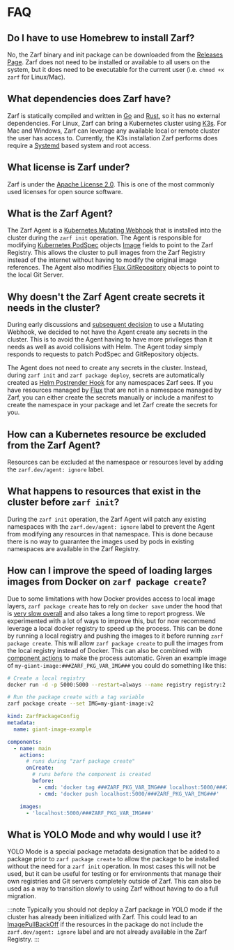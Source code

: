 # FAQ

## Do I have to use Homebrew to install Zarf?

No, the Zarf binary and init package can be downloaded from the [Releases Page](https://github.com/defenseunicorns/zarf/releases). Zarf does not need to be installed or available to all users on the system, but it does need to be executable for the current user (i.e. `chmod +x zarf` for Linux/Mac).

## What dependencies does Zarf have?

Zarf is statically compiled and written in [Go](https://golang.org/) and [Rust](https://www.rust-lang.org/), so it has no external dependencies. For Linux, Zarf can bring a Kubernetes cluster using [K3s](https://k3s.io/). For Mac and Windows, Zarf can leverage any available local or remote cluster the user has access to. Currently, the K3s installation Zarf performs does require a [Systemd](https://en.wikipedia.org/wiki/Systemd) based system and root access.

## What license is Zarf under?

Zarf is under the [Apache License 2.0](https://github.com/defenseunicorns/zarf/blob/main/LICENSE). This is one of the most commonly used licenses for open source software.

## What is the Zarf Agent?

The Zarf Agent is a [Kubernetes Mutating Webhook](https://kubernetes.io/docs/reference/access-authn-authz/admission-controllers/#mutatingadmissionwebhook) that is installed into the cluster during the `zarf init` operation. The Agent is responsible for modifying [Kubernetes PodSpec](https://kubernetes.io/docs/reference/kubernetes-api/workload-resources/pod-v1/#PodSpec) objects [Image](https://kubernetes.io/docs/reference/kubernetes-api/workload-resources/pod-v1/#Container.Image) fields to point to the Zarf Registry. This allows the cluster to pull images from the Zarf Registry instead of the internet without having to modify the original image references. The Agent also modifies [Flux GitRepository](https://fluxcd.io/docs/components/source/gitrepositories/) objects to point to the local Git Server.

## Why doesn't the Zarf Agent create secrets it needs in the cluster?

During early discussions and [subsequent decision](../adr/0005-mutating-webhook.md) to use a Mutating Webhook, we decided to not have the Agent create any secrets in the cluster. This is to avoid the Agent having to have more privileges than it needs as well as avoid collisions with Helm. The Agent today simply responds to requests to patch PodSpec and GitRepository objects.

The Agent does not need to create any secrets in the cluster. Instead, during `zarf init` and `zarf package deploy`, secrets are automatically created as [Helm Postrender Hook](https://helm.sh/docs/topics/advanced/#post-rendering) for any namespaces Zarf sees. If you have resources managed by [Flux](https://fluxcd.io/) that are not in a namespace managed by Zarf, you can either create the secrets manually or include a manifest to create the namespace in your package and let Zarf create the secrets for you.

## How can a Kubernetes resource be excluded from the Zarf Agent?

Resources can be excluded at the namespace or resources level by adding the `zarf.dev/agent: ignore` label.

## What happens to resources that exist in the cluster before `zarf init`?

During the `zarf init` operation, the Zarf Agent will patch any existing namespaces with the `zarf.dev/agent: ignore` label to prevent the Agent from modifying any resources in that namespace. This is done because there is no way to guarantee the images used by pods in existing namespaces are available in the Zarf Registry.

## How can I improve the speed of loading larges images from Docker on `zarf package create`?

Due to some limitations with how Docker provides access to local image layers, `zarf package create` has to rely on `docker save` under the hood that is [very slow overall](https://github.com/defenseunicorns/zarf/issues/1214) and also takes a long time to report progress. We experimented with a lot of ways to improve this, but for now recommend leverage a local docker registry to speed up the process. This can be done by running a local registry and pushing the images to it before running `zarf package create`. This will allow `zarf package create` to pull the images from the local registry instead of Docker. This can also be combined with [component actions](4-user-guide/5-component-actions.md) to make the process automatic. Given an example image of `my-giant-image:###ZARF_PKG_VAR_IMG###` you could do something like this:

```sh
# Create a local registry
docker run -d -p 5000:5000 --restart=always --name registry registry:2

# Run the package create with a tag variable
zarf package create --set IMG=my-giant-image:v2
```

```yaml
kind: ZarfPackageConfig
metadata:
  name: giant-image-example

components:
  - name: main
    actions:
      # runs during "zarf package create"
      onCreate:
        # runs before the component is created
        before:
          - cmd: 'docker tag ###ZARF_PKG_VAR_IMG### localhost:5000/###ZARF_PKG_VAR_IMG###'
          - cmd: 'docker push localhost:5000/###ZARF_PKG_VAR_IMG###'

    images:
      - 'localhost:5000/###ZARF_PKG_VAR_IMG###'
```

## What is YOLO Mode and why would I use it?

YOLO Mode is a special package metadata designation that be added to a package prior to `zarf package create` to allow the package to be installed without the need for a `zarf init` operation. In most cases this will not be used, but it can be useful for testing or for environments that manage their own registries and Git servers completely outside of Zarf. This can also be used as a way to transition slowly to using Zarf without having to do a full migration.

:::note
Typically you should not deploy a Zarf package in YOLO mode if the cluster has already been initialized with Zarf. This could lead to an [ImagePullBackOff](https://kubernetes.io/docs/concepts/containers/images/#imagepullbackoff) if the resources in the package do not include the `zarf.dev/agent: ignore` label and are not already available in the Zarf Registry.
:::
